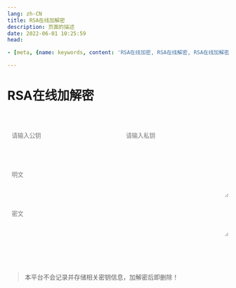 ```yaml
---
lang: zh-CN   
title: RSA在线加解密  
description: 页面的描述  
date: 2022-06-01 10:25:59  
head:

- [meta, {name: keywords, content: 'RSA在线加密, RSA在线解密, RSA在线加解密'}]

---
```


# RSA在线加解密

<br>
<br>
<label style="display: flex;">
   <textarea class="oead-textarea" style="resize: none" placeholder="请输入公钥" v-model="publicKey"></textarea>
   &nbsp; &nbsp; &nbsp; &nbsp; &nbsp;
   <textarea class="oead-textarea" style="resize: none" placeholder="请输入私钥" v-model="privateKey"></textarea>
</label>
<br>
<label style="display: flex;">
   <textarea class="oead-textarea" placeholder="明文" v-model="plaintext"></textarea>
</label>
<br>
<label style="display: flex;">
   <textarea class="oead-textarea" placeholder="密文" v-model="ciphertext"></textarea>
</label>
<br><br>
<label>
    <M-Button @click="decrypt()" class="oead-decrypt" :isLoading="decryptBtnLoading" text="解密" type="primary"></M-Button>
    &nbsp;&nbsp;
    <M-Button @click="encrypt()" class="oead-encrypt" :isLoading="encryptBtnLoading" text="加密" type="primary"></M-Button>
    &nbsp;&nbsp;
    <M-Button @click="reset()" text="重置"></M-Button>
</label>
<br><br>  

> 本平台不会记录并存储相关密钥信息，加解密后即删除！

<script>
export default {
  name: 'OnlineEncryptAndDecrypt',
  data(){
    return {
        plaintext: "",
        ciphertext: "",
        publicKey: "",
        privateKey: "",
        encryptBtnLoading: false,
        decryptBtnLoading: false,
    }
  },
  methods: {
    decrypt() {
        if (!this.privateKey) {
            $warning("私钥不能为空！");
            return;
        }
        if (!this.ciphertext) {
            $warning("密文不能为空！");
            return;
        }
        this.decryptBtnLoading = true;
        $api.rsaDecrypt(this.ciphertext, this.privateKey, (data) => {
            this.plaintext = data;
            this.decryptBtnLoading = false;
        }, () => {
            this.plaintext = "";
            this.decryptBtnLoading = false;
        })
    },
    encrypt() {
        if (!this.publicKey) {
            $warning("公钥不能为空！");
            return;
        }
        if (!this.plaintext) {
            $warning("明文不能为空！");
            return;
        }
        this.encryptBtnLoading = true;
        $api.rsaEncrypt(this.plaintext, this.publicKey, (data) => {
            this.ciphertext = data;
            this.encryptBtnLoading = false;
        }, () => {
            this.ciphertext = "";
            this.encryptBtnLoading = false;
        })
    },
    reset() {
        this.plaintext = "";
        this.ciphertext = "";
        this.publicKey = "";
        this.privateKey = "";
    }
  }
}
</script>

<style scoped>

.oead-input{
    transition: background-color var(--t-color), border-color var(--t-color);
    border-radius: 5px;
    height: 26px;
    color: var(--c-text);
    border: 1px solid var(--c-border);
    outline: none;
    background-color: var(--c-bg);
    padding-left : 0.75em;
}
.oead-textarea{
    /*overflow: hidden;*/
    overflow-wrap: break-word; 
    max-height: 400px;
    min-height: 72px;
    resize: vertical;
    width: 100%;
    max-width: 100%;
    border-radius: 5px;
    outline: none;
    background-color: var(--c-bg);
    transition: background-color var(--t-color),border-color var(--t-color);
    color: var(--c-text);
    padding: 0.75em;
    word-break:break-all;
    border: 1px solid var(--c-border);
}
</style>


<AdsbyGoogle slot="7889564278" layout="in-article"/>

<Comment></Comment>
